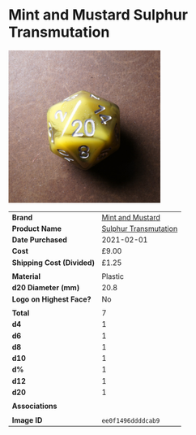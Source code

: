 # Mint and Mustard Sulphur Transmutation

<img src="https://raw.githubusercontent.com/jesskelsall/astarus-images/main/dice/ee0f1496ddddcab9.jpg" height="300" />

|||
| --- | --- |
| **Brand** | [Mint and Mustard](https://mintmustard.co.uk/) |
| **Product Name** | [Sulphur Transmutation](https://mintmustard.co.uk/products/sulphur-transmutation-dice-set) |
| **Date Purchased** | 2021-02-01 |
| **Cost** | £9.00 |
| **Shipping Cost (Divided)** | £1.25 |
||
| **Material** | Plastic |
| **d20 Diameter (mm)** | 20.8 |
| **Logo on Highest Face?** | No |
||
| **Total** | 7 |
| **d4** | 1 |
| **d6** | 1 |
| **d8** | 1 |
| **d10** | 1 |
| **d%** | 1 |
| **d12** | 1 |
| **d20** | 1 |
||
| **Associations** | |
||
| **Image ID** | `ee0f1496ddddcab9` |
